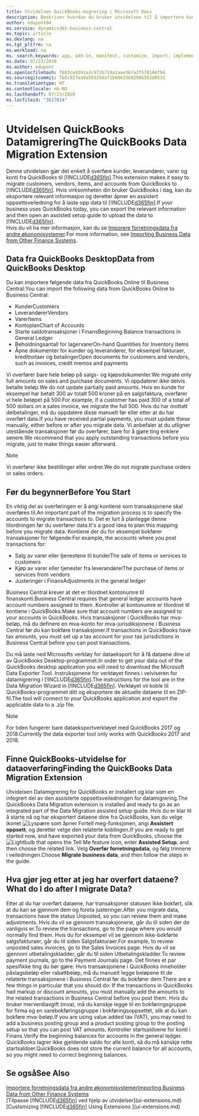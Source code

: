 ```yaml
---
title: Utvidelsen QuickBooks-migrering | Microsoft Docs
description: Beskriver hvordan du bruker utvidelsen til å importere kunder, leverandører, varer og konti fra QuickBooks Desktop til Business Central.
author: edupont04
ms.service: dynamics365-business-central
ms.topic: article
ms.devlang: na
ms.tgt_pltfrm: na
ms.workload: na
ms. search.keywords: app, add-in, manifest, customize, import, implement
ms.date: 07/23/2020
ms.author: edupont
ms.openlocfilehash: f603ce9391a3c971b719a1aae367a2f578166f94
ms.sourcegitcommit: 7b5c927ea9a59329daf1b60633b8290b552d6531
ms.translationtype: HT
ms.contentlocale: nb-NO
ms.lasthandoff: 07/23/2020
ms.locfileid: "3617814"
---
```

# <a name="the-quickbooks-data-migration-extension"></a><span data-ttu-id="98236-103">Utvidelsen QuickBooks Datamigrering</span><span class="sxs-lookup"><span data-stu-id="98236-103">The QuickBooks Data Migration Extension</span></span>

<span data-ttu-id="98236-104">Denne utvidelsen gjør det enkelt å overføre kunder, leverandører, varer og konti fra QuickBooks til [!INCLUDE[d365fin](includes/d365fin_md.md)].</span><span class="sxs-lookup"><span data-stu-id="98236-104">This extension makes it easy to migrate customers, vendors, items, and accounts from QuickBooks to [!INCLUDE[d365fin](includes/d365fin_md.md)].</span></span> <span data-ttu-id="98236-105">Hvis virksomheten din bruker QuickBooks i dag, kan du eksportere relevant informasjon og deretter åpner en assistert oppsettsveiledning for å laste opp data til [!INCLUDE[d365fin](includes/d365fin_md.md)].</span><span class="sxs-lookup"><span data-stu-id="98236-105">If your business uses QuickBooks today, you can export the relevant information and then open an assisted setup guide to upload the data to [!INCLUDE[d365fin](includes/d365fin_md.md)].</span></span>  
<span data-ttu-id="98236-106">Hvis du vil ha mer informasjon, kan du se [Imporere forretningsdata fra andre økonomisystemer](across-import-data-configuration-packages.md).</span><span class="sxs-lookup"><span data-stu-id="98236-106">For more information, see [Importing Business Data from Other Finance Systems](across-import-data-configuration-packages.md).</span></span>

## <a name="data-from-quickbooks-desktop"></a><span data-ttu-id="98236-107">Data fra QuickBooks Desktop</span><span class="sxs-lookup"><span data-stu-id="98236-107">Data from QuickBooks Desktop</span></span>

<span data-ttu-id="98236-108">Du kan importere følgende data fra QuickBooks Online til Business Central:</span><span class="sxs-lookup"><span data-stu-id="98236-108">You can import the following data from QuickBooks Online to Business Central:</span></span>

- <span data-ttu-id="98236-109">Kunder</span><span class="sxs-lookup"><span data-stu-id="98236-109">Customers</span></span>  
- <span data-ttu-id="98236-110">Leverandører</span><span class="sxs-lookup"><span data-stu-id="98236-110">Vendors</span></span>  
- <span data-ttu-id="98236-111">Varer</span><span class="sxs-lookup"><span data-stu-id="98236-111">Items</span></span>  
- <span data-ttu-id="98236-112">Kontoplan</span><span class="sxs-lookup"><span data-stu-id="98236-112">Chart of Accounts</span></span>  
- <span data-ttu-id="98236-113">Starte saldotransaksjoner i Finans</span><span class="sxs-lookup"><span data-stu-id="98236-113">Beginning Balance transactions in General Ledger</span></span>  
- <span data-ttu-id="98236-114">Beholdningsantall for lagervarer</span><span class="sxs-lookup"><span data-stu-id="98236-114">On-hand Quantities for Inventory Items</span></span>  
- <span data-ttu-id="98236-115">Åpne dokumenter for kunder og leverandører, for eksempel fakturaer, kreditnotaer og betalinger</span><span class="sxs-lookup"><span data-stu-id="98236-115">Open documents for customers and vendors, such as invoices, credit memos and payments</span></span>  

<span data-ttu-id="98236-116">Vi overfører bare hele beløp på salgs- og kjøpsdokumenter.</span><span class="sxs-lookup"><span data-stu-id="98236-116">We migrate only full amounts on sales and purchase documents.</span></span> <span data-ttu-id="98236-117">Vi oppdaterer ikke delvis betalte beløp.</span><span class="sxs-lookup"><span data-stu-id="98236-117">We do not update partially paid amounts.</span></span> <span data-ttu-id="98236-118">Hvis en kunde for eksempel har betalt 300 av totalt 500 kroner på en salgsfaktura, overfører vi hele beløpet på 500.</span><span class="sxs-lookup"><span data-stu-id="98236-118">For example, if a customer has paid 300 of a total of 500 dollars on a sales invoice, we migrate the full 500.</span></span> <span data-ttu-id="98236-119">Hvis du har mottatt delbetalinger, må du oppdatere disse manuelt før eller etter at du har overført data.</span><span class="sxs-lookup"><span data-stu-id="98236-119">If you have received partial payments, you must update these manually, either before or after you migrate data.</span></span> <span data-ttu-id="98236-120">Vi anbefaler at du utligner utestående transaksjoner før du overfører, bare for å gjøre ting enklere senere.</span><span class="sxs-lookup"><span data-stu-id="98236-120">We recommend that you apply outstanding transactions before you migrate, just to make things easier afterward.</span></span>

> [!NOTE]
> <span data-ttu-id="98236-121">Vi overfører ikke bestillinger eller ordrer.</span><span class="sxs-lookup"><span data-stu-id="98236-121">We do not migrate purchase orders or sales orders.</span></span>

## <a name="before-you-start"></a><span data-ttu-id="98236-122">Før du begynner</span><span class="sxs-lookup"><span data-stu-id="98236-122">Before You Start</span></span>

<span data-ttu-id="98236-123">En viktig del av overføringen er å angi kontiene som transaksjonene skal overføres til.</span><span class="sxs-lookup"><span data-stu-id="98236-123">An important part of the migration process is to specify the accounts to migrate transactions to.</span></span> <span data-ttu-id="98236-124">Det er lurt å planlegge denne tilordningen før du overfører data.</span><span class="sxs-lookup"><span data-stu-id="98236-124">It's a good idea to plan this mapping before you migrate data.</span></span> <span data-ttu-id="98236-125">Kontiene der du for eksempel bokfører transaksjoner for følgende:</span><span class="sxs-lookup"><span data-stu-id="98236-125">For example, the accounts where you post transactions for:</span></span>

- <span data-ttu-id="98236-126">Salg av varer eller tjenestene til kunder</span><span class="sxs-lookup"><span data-stu-id="98236-126">The sale of items or services to customers</span></span>  
- <span data-ttu-id="98236-127">Kjøp av varer eller tjenester fra leverandører</span><span class="sxs-lookup"><span data-stu-id="98236-127">The purchase of items or services from vendors</span></span>  
- <span data-ttu-id="98236-128">Justeringer i Finans</span><span class="sxs-lookup"><span data-stu-id="98236-128">Adjustments in the general ledger</span></span>  

<span data-ttu-id="98236-129">Business Central krever at det er tilordnet kontonumre til finanskonti.</span><span class="sxs-lookup"><span data-stu-id="98236-129">Business Central requires that general ledger accounts have account numbers assigned to them.</span></span> <span data-ttu-id="98236-130">Kontroller at kontonumre er tilordnet til kontiene i QuickBooks.</span><span class="sxs-lookup"><span data-stu-id="98236-130">Make sure that account numbers are assigned to your accounts in QuickBooks.</span></span>
<span data-ttu-id="98236-131">Hvis transaksjoner i QuickBooks har mva-beløp, må du definere en mva-konto for mva-jurisdiksjonene i Business Central før du kan bokføre transaksjoner.</span><span class="sxs-lookup"><span data-stu-id="98236-131">If transactions in QuickBooks have tax amounts, you must set up a tax account for your tax jurisdictions in Business Central before you can post transactions.</span></span>

<span data-ttu-id="98236-132">Du må laste ned Microsofts verktøy for dataeksport for å få dataene dine ut av QuickBooks Desktop-programmet.</span><span class="sxs-lookup"><span data-stu-id="98236-132">In order to get your data out of the QuickBooks desktop application you will need to download the Microsoft Data Exporter Tool.</span></span>  <span data-ttu-id="98236-133">Instruksjonene for verktøyet finnes i veiviseren for datamigrering i [!INCLUDE[d365fin](includes/d365fin_md.md)].</span><span class="sxs-lookup"><span data-stu-id="98236-133">The instructions for the tool are in the Data Migration Wizard in [!INCLUDE[d365fin](includes/d365fin_md.md)].</span></span> <span data-ttu-id="98236-134">Verktøyet vil koble til QuickBooks-programmet ditt og eksportere de aktuelle dataene til en ZIP-fil.</span><span class="sxs-lookup"><span data-stu-id="98236-134">The tool will connect to your QuickBooks application and export the applicable data to a .zip file.</span></span>  

> [!NOTE]
> <span data-ttu-id="98236-135">For tiden fungerer bare dataeksportverktøyet med QuickBooks 2017 og 2018.</span><span class="sxs-lookup"><span data-stu-id="98236-135">Currently the data exporter tool only works with QuickBooks 2017 and 2018.</span></span>

## <a name="finding-the-quickbooks-data-migration-extension"></a><span data-ttu-id="98236-136">Finne QuickBooks-utvidelse for dataoverføring</span><span class="sxs-lookup"><span data-stu-id="98236-136">Finding the QuickBooks Data Migration Extension</span></span>

<span data-ttu-id="98236-137">Utvidelsen Datamigrering for QuickBooks er installert og klar som en integrert del av den assisterte oppsettsveiledningen for datamigrering.</span><span class="sxs-lookup"><span data-stu-id="98236-137">The QuickBooks Data Migration extension is installed and ready to go as an integrated part of the Data Migration assisted setup guide.</span></span> <span data-ttu-id="98236-138">Hvis du er klar til å starte nå og har eksportert dataene dine fra QuickBooks, kan du velge ikonet ![Lyspære som åpner Fortell meg-funksjonen](media/ui-search/search_small.png "Fortell hva du vil gjøre"), angi **Assistert oppsett**, og deretter velge den relaterte koblingen.</span><span class="sxs-lookup"><span data-stu-id="98236-138">If you are ready to get started now, and have exported your data from QuickBooks, choose the ![Lightbulb that opens the Tell Me feature](media/ui-search/search_small.png "Tell me what you want to do") icon, enter **Assisted Setup**, and then choose the related link.</span></span> <span data-ttu-id="98236-139">Velg **Overfør forretningsdata**, og følg trinnene i veiledningen.</span><span class="sxs-lookup"><span data-stu-id="98236-139">Choose **Migrate business data**, and then follow the steps in the guide.</span></span>  

## <a name="what-do-i-do-after-i-migrate-data"></a><span data-ttu-id="98236-140">Hva gjør jeg etter at jeg har overført dataene?</span><span class="sxs-lookup"><span data-stu-id="98236-140">What do I do after I migrate Data?</span></span>

<span data-ttu-id="98236-141">Etter at du har overført dataene, har transaksjoner statusen Ikke bokført, slik at du kan se gjennom dem og foreta justeringer.</span><span class="sxs-lookup"><span data-stu-id="98236-141">After you migrate data, transactions have the status Unposted, so you can review them and make adjustments.</span></span> <span data-ttu-id="98236-142">Hvis du vil se gjennom transaksjonene, går du til siden der de vanligvis er.</span><span class="sxs-lookup"><span data-stu-id="98236-142">To review the transactions, go to the page where you would normally find them.</span></span> <span data-ttu-id="98236-143">Hvis du for eksempel vil se gjennom ikke-bokførte salgsfakturaer, går du til siden Salgsfakturaer.</span><span class="sxs-lookup"><span data-stu-id="98236-143">For example, to review unposted sales invoices, go to the Sales Invoices page.</span></span> <span data-ttu-id="98236-144">Hvis du vil se gjennom utbetalingskladder, går du til siden Utbetalingskladder.</span><span class="sxs-lookup"><span data-stu-id="98236-144">To review payment journals, go to the Payment Journals page.</span></span>
<span data-ttu-id="98236-145">Det finnes et par spesifikke ting du bør gjøre: Hvis transaksjonene i QuickBooks inneholder påslagsbeløp eller rabattbeløp, må du manuelt legge beløpene til de relaterte transaksjonene i Business Central før du bokfører dem.</span><span class="sxs-lookup"><span data-stu-id="98236-145">There are a few things in particular that you should do: If the transactions in QuickBooks had markup or discount amounts, you must manually add the amounts to the related transactions in Business Central before you post them.</span></span>
<span data-ttu-id="98236-146">Hvis du bruker merverdiavgift (mva), må du kanskje legge til en bokføringsgruppe for firma og en varebokføringsgruppe i bokføringsoppsettet, slik at du kan bokføre mva-beløp.</span><span class="sxs-lookup"><span data-stu-id="98236-146">If you are using value added tax (VAT), you may need to add a business posting group and a product posting group to the posting setup so that you can post VAT amounts.</span></span>
<span data-ttu-id="98236-147">Kontroller startsaldoene for konti i Finans.</span><span class="sxs-lookup"><span data-stu-id="98236-147">Verify the beginning balances for accounts in the general ledger.</span></span> <span data-ttu-id="98236-148">QuickBooks lagrer ikke gjeldende saldo for alle konti, så du må kanskje rette startsaldoer.</span><span class="sxs-lookup"><span data-stu-id="98236-148">QuickBooks does not store the current balance for all accounts, so you might need to correct beginning balances.</span></span>

## <a name="see-also"></a><span data-ttu-id="98236-149">Se også</span><span class="sxs-lookup"><span data-stu-id="98236-149">See Also</span></span>

[<span data-ttu-id="98236-150">Importere forretningsdata fra andre økonomisystemer</span><span class="sxs-lookup"><span data-stu-id="98236-150">Importing Business Data from Other Finance Systems</span></span>](across-import-data-configuration-packages.md)  
<span data-ttu-id="98236-151">[Tilpasse [!INCLUDE[d365fin](includes/d365fin_md.md)] ved hjelp av utvidelser](ui-extensions.md)</span><span class="sxs-lookup"><span data-stu-id="98236-151">[Customizing [!INCLUDE[d365fin](includes/d365fin_md.md)] Using Extensions ](ui-extensions.md)</span></span>  

